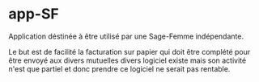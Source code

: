 # app-SF

Application déstinée à être utilisé par une Sage-Femme indépendante.

Le but est de facilité la facturation sur papier qui doit être complété pour être envoyé aux divers mutuelles
divers logiciel existe mais son activité n'est que partiel et donc prendre ce logiciel ne serait pas rentable.

